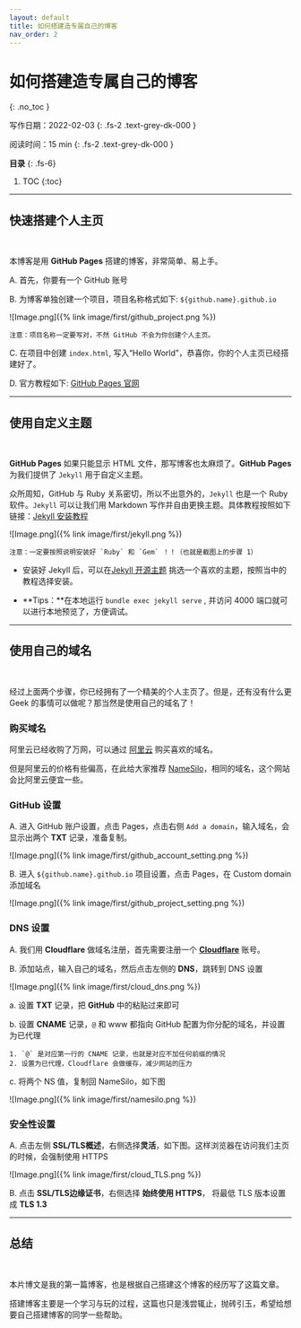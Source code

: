 ```yaml
---
layout: default
title: 如何搭建造专属自己的博客
nav_order: 2
---
```


# 如何搭建造专属自己的博客
{: .no_toc }

写作日期：2022-02-03
{: .fs-2 .text-grey-dk-000 }

阅读时间：15 min
{: .fs-2 .text-grey-dk-000 }

**目录**
{: .fs-6}

1. TOC
{:toc}

---

## 快速搭建个人主页
<br/>

本博客是用 **GitHub Pages** 搭建的博客，非常简单、易上手。

A. 首先，你要有一个 GitHub 账号

B. 为博客单独创建一个项目，项目名称格式如下: `${github.name}.github.io`

![Image.png]({% link image/first/github_project.png %})
    
    注意：项目名称一定要写对，不然 GitHub 不会为你创建个人主页。

C. 在项目中创建 `index.html`, 写入“Hello World”，恭喜你，你的个人主页已经搭建好了。

D. 官方教程如下: [GitHub Pages 官网](https://pages.github.com/)

---

## 使用自定义主题
<br/>

**GitHub Pages** 如果只能显示 HTML 文件，那写博客也太麻烦了。**GitHub Pages** 为我们提供了 `Jekyll` 用于自定义主题。

众所周知，GitHub 与 Ruby 关系密切，所以不出意外的，`Jekyll` 也是一个 Ruby 软件。`Jekyll` 可以让我们用 Markdown 写作并自由更换主题。具体教程按照如下链接：[Jekyll 安装教程](https://jekyllrb.com/docs/)

![Image.png]({% link image/first/jekyll.png %})

    注意：一定要按照说明安装好 `Ruby` 和 `Gem` ！！（也就是截图上的步骤 1）

- 安装好 Jekyll 后，可以在[Jekyll 开源主题](https://github.com/topics/jekyll-theme) 挑选一个喜欢的主题，按照当中的教程选择安装。

- **Tips：**在本地运行 `bundle exec jekyll serve` , 并访问 4000 端口就可以进行本地预览了，方便调试。

---

## 使用自己的域名
<br />

经过上面两个步骤，你已经拥有了一个精美的个人主页了。但是，还有没有什么更 Geek 的事情可以做呢？那当然是使用自己的域名了！

### 购买域名

阿里云已经收购了万网，可以通过 [阿里云](https://wanwang.aliyun.com/domain/) 购买喜欢的域名。

但是阿里云的价格有些偏高，在此给大家推荐 [NameSilo](https://www.namesilo.com/)，相同的域名，这个网站会比阿里云便宜一些。

### GitHub 设置

A. 进入 GitHub 账户设置，点击 Pages，点击右侧 `Add a domain`，输入域名，会显示出两个 **TXT** 记录，准备复制。

![Image.png]({% link image/first/github_account_setting.png %})

B. 进入 `${github.name}.github.io` 项目设置，点击 Pages，在 Custom domain 添加域名

![Image.png]({% link image/first/github_project_setting.png %})

### DNS 设置

A. 我们用 **Cloudflare** 做域名注册，首先需要注册一个 [**Cloudflare**](https://www.cloudflare.com/zh-cn/) 账号。

B. 添加站点，输入自己的域名，然后点击左侧的 **DNS**，跳转到 DNS 设置

![Image.png]({% link image/first/cloud_dns.png %})

a. 设置 **TXT** 记录，把 **GitHub** 中的粘贴过来即可

b. 设置 **CNAME** 记录，`@` 和 www 都指向 GitHub 配置为你分配的域名，并设置为已代理

    1. `@` 是对应第一行的 CNAME 记录，也就是对应不加任何前缀的情况
    2. 设置为已代理，Cloudflare 会做缓存，减少网站的压力

c. 将两个 NS 值，复制回 NameSilo，如下图

![Image.png]({% link image/first/namesilo.png %})

### 安全性设置

A. 点击左侧 **SSL/TLS概述**，右侧选择**灵活**，如下图。这样浏览器在访问我们主页的时候，会强制使用 HTTPS

![Image.png]({% link image/first/cloud_TLS.png %})

B. 点击 **SSL/TLS边缘证书**，右侧选择 **始终使用 HTTPS**， 将最低 TLS 版本设置成 **TLS 1.3**

---

## 总结
<br/>

本片博文是我的第一篇博客，也是根据自己搭建这个博客的经历写了这篇文章。

搭建博客主要是一个学习与玩的过程，这篇也只是浅尝辄止，抛砖引玉，希望给想要自己搭建博客的同学一些帮助。

